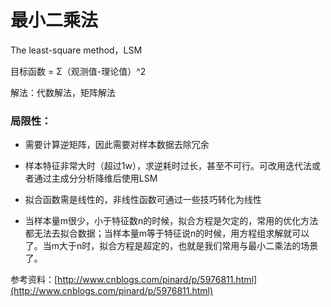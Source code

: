 # 最小二乘法

The least-square method，LSM

目标函数 = Σ（观测值-理论值）^2

解法：代数解法，矩阵解法

### 局限性：

* 需要计算逆矩阵，因此需要对样本数据去除冗余
* 样本特征非常大时（超过1w），求逆耗时过长，甚至不可行。可改用迭代法或者通过主成分分析降维后使用LSM

* 拟合函数需是线性的，非线性函数可通过一些技巧转化为线性
* 当样本量m很少，小于特征数n的时候，拟合方程是欠定的，常用的优化方法都无法去拟合数据；当样本量m等于特征说n的时候，用方程组求解就可以了。当m大于n时，拟合方程是超定的，也就是我们常用与最小二乘法的场景了。

$$$$参考资料：[http://www.cnblogs.com/pinard/p/5976811.html](http://www.cnblogs.com/pinard/p/5976811.html)

